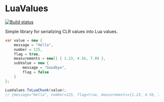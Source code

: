 # LuaValues
[![Build status](https://ci.appveyor.com/api/projects/status/o05aikp5f4kxc8jd?svg=true)](https://ci.appveyor.com/project/gatkin/lua-values)

Simple library for serializing CLR values into Lua values.

```c#
var value = new {
    message = "Hello",
    number = 125,
    flag = true,
    measurements = new[] { 1.23, 4.56, 7.89 },
    subValue = new {
        message = "Goodbye",
        flag = false
    }
};

LuaValues.ToLuaChunk(value);
// {message="Hello", number=125, flag=true, measurements={1.23, 4.56, 7.89}, subValue={message="Goodbye", flag=false}}
```
